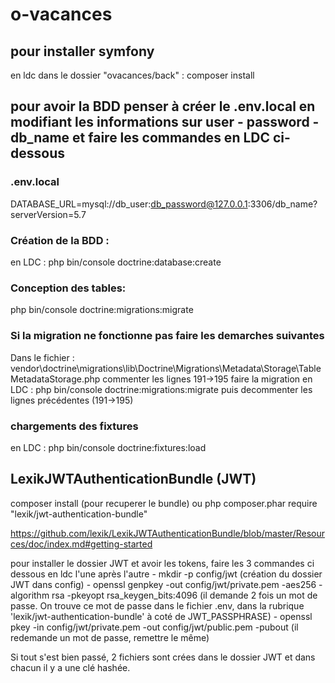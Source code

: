 # o-vacances

## pour installer symfony 
en ldc dans le dossier "ovacances/back" : composer install

## pour avoir la BDD penser à créer le .env.local  en modifiant les informations sur user - password - db_name  et faire les commandes en LDC ci-dessous
### .env.local
DATABASE_URL=mysql://db_user:db_password@127.0.0.1:3306/db_name?serverVersion=5.7

### Création de la BDD : 
en LDC : php bin/console doctrine:database:create

### Conception des tables: 
php bin/console doctrine:migrations:migrate

### Si la migration ne fonctionne pas faire les demarches suivantes
Dans le fichier :
    vendor\doctrine\migrations\lib\Doctrine\Migrations\Metadata\Storage\TableMetadataStorage.php
commenter les lignes 191->195
faire la migration en LDC : php bin/console doctrine:migrations:migrate
puis decommenter les lignes précédentes (191->195)

### chargements des fixtures 
en LDC :
php bin/console doctrine:fixtures:load

## LexikJWTAuthenticationBundle (JWT)
composer install (pour recuperer le bundle)
ou
php composer.phar require "lexik/jwt-authentication-bundle"

https://github.com/lexik/LexikJWTAuthenticationBundle/blob/master/Resources/doc/index.md#getting-started

pour installer le dossier JWT et avoir les tokens, faire les 3 commandes ci dessous en ldc l'une après l'autre
    - mkdir -p config/jwt  (création du dossier JWT dans config)
    - openssl genpkey -out config/jwt/private.pem -aes256 -algorithm rsa -pkeyopt rsa_keygen_bits:4096
        (il demande 2 fois un mot de passe. On trouve ce mot de passe dans le fichier .env, dans la rubrique 'lexik/jwt-authentication-bundle' à coté de JWT_PASSPHRASE)
    - openssl pkey -in config/jwt/private.pem -out config/jwt/public.pem -pubout
        (il redemande un mot de passe, remettre le même)

Si tout s'est bien passé, 2 fichiers sont crées dans le dossier JWT et dans chacun il y a une clé hashée.
